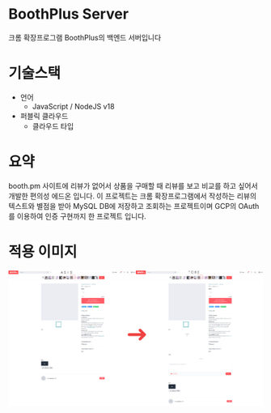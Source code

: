 # BoothPlus Server
크롬 확장프로그램 BoothPlus의 백엔드 서버입니다

# 기술스택
- 언어
  - JavaScript / NodeJS v18
- 퍼블릭 클라우드
  - 클라우드 타입

# 요약
booth.pm 사이트에 리뷰가 없어서 상품을 구매할 때 리뷰를 보고 비교를 하고 싶어서 개발한 편의성 에드온 입니다.
이 프로젝트는 크롬 확장프로그램에서 작성하는 리뷰의 텍스트와 별점을 받아 MySQL DB에 저장하고 조회하는 프로젝트이며
GCP의 OAuth를 이용하여 인증 구현까지 한 프로젝트 입니다.

# 적용 이미지
<p align="center">
  <img src="/images/1.png" width="1000">
</p>
